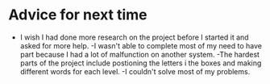 # Advice for next time
- I wish I had done more research on the project before I started it and asked for more help.
-I wasn't able to complete most of my need to have part because I had a lot of malfunction on another system.
-The hardest parts of the project include postioning the letters i the boxes and making different words for each level.
-I couldn't solve most of my problems.